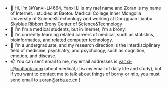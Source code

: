 - 👋 Hi, I’m @Yanxi-Li4664, Yanxi Li is my rael name and Zoran is my name of Internet. I studied at Baotou Medical College,Inner Mongolia University of Science&Technology and working at Dongguan Liaobu Skyblue Ribbon Brony Center of Science&Technology
- 👀 I’m I'm a medical students, but in Inernet, I'm a brony!
- 🌱 I’m currently learning related careers of medical, such as statistics, bioinformatics, and related computer technology.
- 💞️ I’m a undergraduate, and my research direction is the interdisciplinary field of medicine, psychiatry, and psychology, such as cognition, emotion, and disease.
- 📫 You can sent email to me, my email addresses is yanxi-li@outlook.com (about medical, it is my email of daily life and study), but if you want to contact me to talk about things of borny or mlp, you must send email to zoran@srba.ac.cn！ 

<!---
Yanxi-Li4664/Yanxi-Li4664 is a ✨ special ✨ repository because its `README.md` (this file) appears on your GitHub profile.
You can click the Preview link to take a look at your changes.
--->

